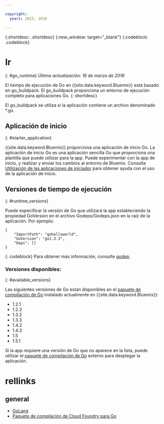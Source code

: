 ```yaml
---

copyright:
  years: 2015, 2016

---
```


{:shortdesc: .shortdesc}
{:new_window: target="_blank"}
{:codeblock: .codeblock}


# Ir
{: #go_runtime}
*Última actualización: 16 de marzo de 2016*

El tiempo de ejecución de Go en {{site.data.keyword.Bluemix}} está basado en go_buildpack.
El go_buildpack proporciona un entorno de ejecución completo para aplicaciones Go.
{: shortdesc}

El go_buildpack se utiliza si la aplicación contiene un archivo denominado *.go.

## Aplicación de inicio
{: #starter_application}

{{site.data.keyword.Bluemix}} proporciona una aplicación de inicio Go. La aplicación de inicio Go es una aplicación sencilla Go que proporciona una plantilla que puede utilizar para la app. Puede experimentar con la app de inicio, y realizar y enviar los cambios al entorno de Bluemix. Consulte [Utilización de las aplicaciones de iniciador](../../cfapps/starter_app_usage.html) para obtener ayuda con el uso de la aplicación de inicio.

## Versiones de tiempo de ejecución
{: #runtime_versions}

Puede especificar la versión de Go que utilizará la app estableciendo la propiedad GoVersion en el archivo Godeps/Godeps.json en la raíz de la aplicación. Por ejemplo:

```
{
	"ImportPath": "gohelloworld",
	"GoVersion": "go1.3.3",
	"Deps": []
}
```
{: codeblock}
Para obtener más información, consulte [godep](https://github.com/tools/godep).

### Versiones disponibles:
{: #available_versions}

Las siguientes versiones de Go están disponibles en el
[paquete de compilación de Go](https://github.com/cloudfoundry/go-buildpack/releases/tag/v1.6.2)
instalado actualmente en {{site.data.keyword.Bluemix}}:

* 1.2.1
* 1.2.2
* 1.3.2
* 1.3.3
* 1.4.2
* 1.4.3
* 1.5
* 1.5.1

Si la app requiere una versión de Go que no aparece en la lista,
puede utilizar el
[paquete de compilación de Go](https://github.com/cloudfoundry/go-buildpack.git) externo para
desplegar la aplicación.

# rellinks
## general
* [GoLang](http://golang.org/)
* [Paquete de compilación de Cloud Foundry para Go](https://github.com/cloudfoundry/go-buildpack)
